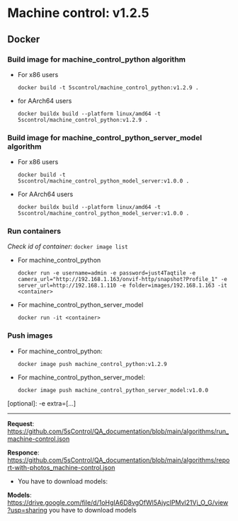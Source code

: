 # Machine control: v1.2.5

## Docker 

### Build image for machine_control_python algorithm
- For x86 users

    ```docker build -t 5scontrol/machine_control_python:v1.2.9 .```

- for AArch64 users 

    ```docker buildx build --platform linux/amd64 -t 5scontrol/machine_control_python:v1.2.9 .```


### Build image for machine_control_python_server_model algorithm

- For x86 users

    ```docker build -t 5scontrol/machine_control_python_model_server:v1.0.0 .```

- For AArch64 users 

    ```docker buildx build --platform linux/amd64 -t 5scontrol/machine_control_python_model_server:v1.0.0 .```



### Run containers

*Check id of container:* ```docker image list```

- For machine_control_python

    ```docker run -e username=admin -e password=just4Taqtile -e camera_url="http://192.168.1.163/onvif-http/snapshot?Profile_1" -e server_url=http://192.168.1.110 -e folder=images/192.168.1.163 -it <container>```

- For machine_control_python_server_model

    ```docker run -it <container>```

### Push images

- For machine_control_python:

  ```docker image push machine_control_python:v1.2.9```

- For machine_control_python_server_model:

  ```docker image push machine_control_python_server_model:v1.0.0```

[optional]: -e extra=[...]

---

**Request**: https://github.com/5sControl/QA_documentation/blob/main/algorithms/run_machine-control.json

**Responce**: https://github.com/5sControl/QA_documentation/blob/main/algorithms/report-with-photos_machine-control.json

- You have to download models:

**Models**: https://drive.google.com/file/d/1oHgIA6D8vgOfWl5AjyclPMvl21Vj_O_G/view?usp=sharing
you have to download models 
